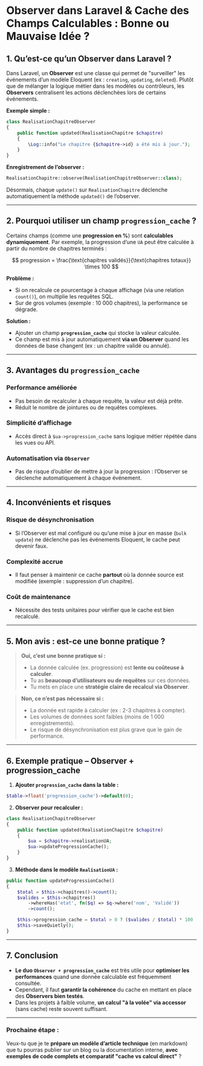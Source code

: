 # **Observer dans Laravel & Cache des Champs Calculables : Bonne ou Mauvaise Idée ?**

## **1. Qu’est-ce qu’un Observer dans Laravel ?**

Dans Laravel, un **Observer** est une classe qui permet de "surveiller" les événements d’un modèle Eloquent (ex : `creating`, `updating`, `deleted`).
Plutôt que de mélanger la logique métier dans les modèles ou contrôleurs, les **Observers** centralisent les actions déclenchées lors de certains événements.

**Exemple simple :**

```php
class RealisationChapitreObserver
{
    public function updated(RealisationChapitre $chapitre)
    {
        \Log::info("Le chapitre {$chapitre->id} a été mis à jour.");
    }
}
```

**Enregistrement de l’observer :**

```php
RealisationChapitre::observe(RealisationChapitreObserver::class);
```

Désormais, chaque `update()` sur `RealisationChapitre` déclenche automatiquement la méthode `updated()` de l’observer.

---

## **2. Pourquoi utiliser un champ `progression_cache` ?**

Certains champs (comme une **progression en %**) sont **calculables dynamiquement**. Par exemple, la progression d’une `UA` peut être calculée à partir du nombre de chapitres terminés :

$$
progression = \frac{\text{chapitres validés}}{\text{chapitres totaux}} \times 100
$$

**Problème :**

* Si on recalcule ce pourcentage à chaque affichage (via une relation `count()`), on multiplie les requêtes SQL.
* Sur de gros volumes (exemple : 10 000 chapitres), la performance se dégrade.

**Solution :**

* Ajouter un champ **`progression_cache`** qui stocke la valeur calculée.
* Ce champ est mis à jour automatiquement **via un Observer** quand les données de base changent (ex : un chapitre validé ou annulé).

---

## **3. Avantages du `progression_cache`**

### **Performance améliorée**

* Pas besoin de recalculer à chaque requête, la valeur est déjà prête.
* Réduit le nombre de jointures ou de requêtes complexes.

### **Simplicité d’affichage**

* Accès direct à `$ua->progression_cache` sans logique métier répétée dans les vues ou API.

### **Automatisation via `Observer`**

* Pas de risque d’oublier de mettre à jour la progression : l’Observer se déclenche automatiquement à chaque événement.

---

## **4. Inconvénients et risques**

### **Risque de désynchronisation**

* Si l’Observer est mal configuré ou qu’une mise à jour en masse (`bulk update`) ne déclenche pas les événements Eloquent, le cache peut devenir faux.

### **Complexité accrue**

* Il faut penser à maintenir ce cache **partout** où la donnée source est modifiée (exemple : suppression d’un chapitre).

### **Coût de maintenance**

* Nécessite des tests unitaires pour vérifier que le cache est bien recalculé.

---

## **5. Mon avis : est-ce une bonne pratique ?**

> **Oui, c’est une bonne pratique si :**
>
> * La donnée calculée (ex. progression) est **lente ou coûteuse à calculer**.
> * Tu as **beaucoup d’utilisateurs ou de requêtes** sur ces données.
> * Tu mets en place une **stratégie claire de recalcul via Observer**.

> **Non, ce n’est pas nécessaire si :**
>
> * La donnée est rapide à calculer (ex : 2-3 chapitres à compter).
> * Les volumes de données sont faibles (moins de 1 000 enregistrements).
> * Le risque de désynchronisation est plus grave que le gain de performance.

---

## **6. Exemple pratique – Observer + progression\_cache**

1. **Ajouter `progression_cache` dans la table :**

```php
$table->float('progression_cache')->default(0);
```

2. **Observer pour recalculer :**

```php
class RealisationChapitreObserver
{
    public function updated(RealisationChapitre $chapitre)
    {
        $ua = $chapitre->realisationUA;
        $ua->updateProgressionCache();
    }
}
```

3. **Méthode dans le modèle `RealisationUA` :**

```php
public function updateProgressionCache()
{
    $total = $this->chapitres()->count();
    $valides = $this->chapitres()
        ->whereHas('etat', fn($q) => $q->where('nom', 'Validé'))
        ->count();

    $this->progression_cache = $total > 0 ? ($valides / $total) * 100 : 0;
    $this->saveQuietly();
}
```

---

## **7. Conclusion**

* **Le duo `Observer + progression_cache`** est très utile pour **optimiser les performances** quand une donnée calculable est fréquemment consultée.
* Cependant, il faut **garantir la cohérence** du cache en mettant en place des **Observers bien testés**.
* Dans les projets à faible volume, **un calcul "à la volée" via accessor** (sans cache) reste souvent suffisant.

---

### **Prochaine étape :**

Veux-tu que je te **prépare un modèle d’article technique** (en markdown) que tu pourras publier sur un blog ou la documentation interne, **avec exemples de code complets et comparatif "cache vs calcul direct"** ?
